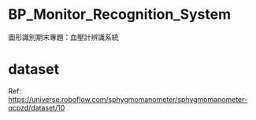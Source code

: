 # BP_Monitor_Recognition_System
圖形識別期末專題：血壓計辨識系統

# dataset
Ref: https://universe.roboflow.com/sphygmomanometer/sphygmomanometer-qcpzd/dataset/10